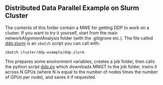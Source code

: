 ## Distributed Data Parallel Example on Slurm Cluster

The contents of this folder contain a MWE for getting DDP to work on a cluster. If you want to try
it yourself, start from the main networkAlignmentAnalysis folder (with the .gitignore etc.). The
file called [ddp.slurm](ddp.slurm) is an ``sbatch`` script you can call with:

```shell
sbatch cluster/ddp-example/ddp.slurm
```

This prepares some environment variables, creates a job folder, then calls the python script 
[ddp.py](ddp.py) which downloads MNIST to the job folder, trains it across N GPUs (where N is 
equal to the number of nodes times the number of GPUs per node), and saves it if requested.
